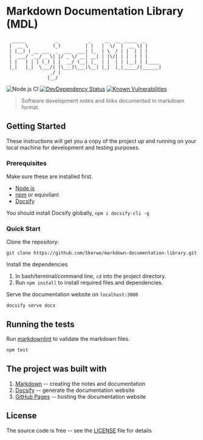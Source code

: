 # Markdown Documentation Library (MDL)

```text
  _____           _           _     __  __ _____  _
 |  __ \         (_)         | |   |  \/  |  __ \| |
 | |__) | __ ___  _  ___  ___| |_  | \  / | |  | | |
 |  ___/ '__/ _ \| |/ _ \/ __| __| | |\/| | |  | | |
 | |   | | | (_) | |  __/ (__| |_  | |  | | |__| | |____
 |_|   |_|  \___/| |\___|\___|\__| |_|  |_|_____/|______|
                _/ |
               |__/
```

![Node.js CI][github-ci-url] [![DevDependency Status][daviddm-image]][daviddm-url] [![Known Vulnerabilities][snyk-image]][snyk-url]

> Software development notes and links documented in markdown format.

## Getting Started

These instructions will get you a copy of the project up and running on your local machine for development and testing purposes.

### Prerequisites

Make sure these are installed first.

- [Node.js](http://nodejs.org)
- [npm](https://www.npmjs.com/get-npm) or equivilant
- [Docsify](https://docsify.js.org/#/) 

You should install Docsify globally, `npm i docsify-cli -g`

### Quick Start

Clone the repository:

```shell
git clone https://github.com/Skerwe/markdown-documentation-library.git
```

Install the dependencies

1. In bash/terminal/command line, `cd` into the project directory.
2. Run `npm install` to install required files and dependencies.

Serve the documentation website on `localhost:3000`

```shell
docsify serve docs
```

## Running the tests

Run [markdownlint](https://github.com/DavidAnson/markdownlint) to validate the markdown files.

```bash
npm test
```

## The project was built with

1. [Markdown](https://www.markdownguide.org/getting-started/) -- creating the notes and documentation
2. [Docsify](https://docsify.js.org/#/) -- generate the documentation website
3. [GitHub Pages](https://pages.github.com/) -- hosting the documentation website

## License

The source code is free -- see the [LICENSE](LICENSE) file for details

[daviddm-image]: https://david-dm.org/Skerwe/markdown-documentation-library/dev-status.svg?theme=shields.io
[daviddm-url]: https://david-dm.org/Skerwe/markdown-documentation-library?type=dev
[github-ci-url]: https://github.com/Skerwe/markdown-documentation-library/workflows/Node.js%20CI/badge.svg?branch=master
[snyk-image]: https://snyk.io/test/github/Skerwe/markdown-documentation-library/badge.svg?targetFile=package.json
[snyk-url]: https://snyk.io/test/github/Skerwe/markdown-documentation-library?targetFile=package.json
